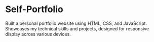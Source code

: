 # Self-Portfolio
Built a personal portfolio website using HTML, CSS, and JavaScript. Showcases my technical skills and projects, designed for responsive display across various devices.
